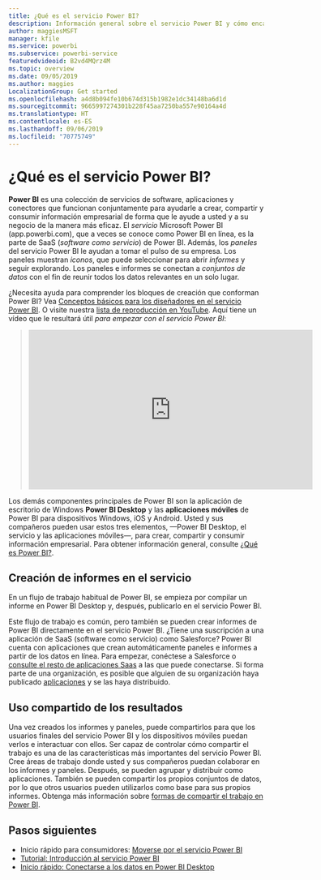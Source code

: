 ```yaml
---
title: ¿Qué es el servicio Power BI?
description: Información general sobre el servicio Power BI y cómo encaja con las demás partes de Power BI.
author: maggiesMSFT
manager: kfile
ms.service: powerbi
ms.subservice: powerbi-service
featuredvideoid: B2vd4MQrz4M
ms.topic: overview
ms.date: 09/05/2019
ms.author: maggies
LocalizationGroup: Get started
ms.openlocfilehash: a4d8b094fe10b674d315b1982e1dc34148ba6d1d
ms.sourcegitcommit: 9665997274301b228f45aa7250ba557e90164a4d
ms.translationtype: HT
ms.contentlocale: es-ES
ms.lasthandoff: 09/06/2019
ms.locfileid: "70775749"
---
```

# <a name="what-is-the-power-bi-service"></a>¿Qué es el servicio Power BI?
**Power BI** es una colección de servicios de software, aplicaciones y conectores que funcionan conjuntamente para ayudarle a crear, compartir y consumir información empresarial de forma que le ayude a usted y a su negocio de la manera más eficaz. El *servicio* Microsoft Power BI (app.powerbi.com), que a veces se conoce como Power BI en línea, es la parte de SaaS (*software como servicio*) de Power BI. Además, los *paneles* del servicio Power BI le ayudan a tomar el pulso de su empresa. Los paneles muestran *iconos*, que puede seleccionar para abrir *informes* y seguir explorando. Los paneles e informes se conectan a *conjuntos de datos* con el fin de reunir todos los datos relevantes en un solo lugar. 

¿Necesita ayuda para comprender los bloques de creación que conforman Power BI? Vea [Conceptos básicos para los diseñadores en el servicio Power BI](service-basic-concepts.md). O visite nuestra [lista de reproducción en YouTube](https://www.youtube.com/playlist?list=PL1N57mwBHtN0JFoKSR0n-tBkUJHeMP2cP). Aquí tiene un vídeo que le resultará útil *para empezar con el servicio Power BI*:

> 
> <iframe width="560" height="315" src="https://www.youtube.com/embed/B2vd4MQrz4M" frameborder="0" allowfullscreen></iframe>
> 

Los demás componentes principales de Power BI son la aplicación de escritorio de Windows **Power BI Desktop** y las **aplicaciones móviles** de Power BI para dispositivos Windows, iOS y Android. Usted y sus compañeros pueden usar estos tres elementos, &mdash;Power BI Desktop, el servicio y las aplicaciones móviles&mdash;, para crear, compartir y consumir información empresarial. Para obtener información general, consulte [¿Qué es Power BI?](power-bi-overview.md).

## <a name="creating-reports-in-the-service"></a>Creación de informes en el servicio
En un flujo de trabajo habitual de Power BI, se empieza por compilar un informe en Power BI Desktop y, después, publicarlo en el servicio Power BI.  

Este flujo de trabajo es común, pero también se pueden crear informes de Power BI directamente en el servicio Power BI. ¿Tiene una suscripción a una aplicación de SaaS (software como servicio) como Salesforce? Power BI cuenta con aplicaciones que crean automáticamente paneles e informes a partir de los datos en línea. Para empezar, conéctese a Salesforce o [consulte el resto de aplicaciones Saas](service-get-data.md) a las que puede conectarse. Si forma parte de una organización, es posible que alguien de su organización haya publicado [aplicaciones](service-create-distribute-apps.md) y se las haya distribuido.

## <a name="sharing-your-findings"></a>Uso compartido de los resultados 

Una vez creados los informes y paneles, puede compartirlos para que los usuarios finales del servicio Power BI y los dispositivos móviles puedan verlos e interactuar con ellos. Ser capaz de controlar cómo compartir el trabajo es una de las características más importantes del servicio Power BI. Cree áreas de trabajo donde usted y sus compañeros puedan colaborar en los informes y paneles. Después, se pueden agrupar y distribuir como aplicaciones. También se pueden compartir los propios conjuntos de datos, por lo que otros usuarios pueden utilizarlos como base para sus propios informes. Obtenga más información sobre [formas de compartir el trabajo en Power BI](service-how-to-collaborate-distribute-dashboards-reports.md).

## <a name="next-steps"></a>Pasos siguientes
- Inicio rápido para consumidores: [Moverse por el servicio Power BI](consumer/end-user-experience.md)   
- [Tutorial: Introducción al servicio Power BI](service-get-started.md)
- [Inicio rápido: Conectarse a los datos en Power BI Desktop](desktop-quickstart-connect-to-data.md)
